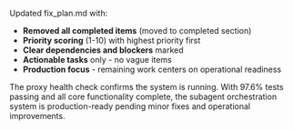 Updated fix_plan.md with:
- **Removed all completed items** (moved to completed section)
- **Priority scoring** (1-10) with highest priority first
- **Clear dependencies and blockers** marked
- **Actionable tasks** only - no vague items
- **Production focus** - remaining work centers on operational readiness

The proxy health check confirms the system is running. With 97.6% tests passing and all core functionality complete, the subagent orchestration system is production-ready pending minor fixes and operational improvements.